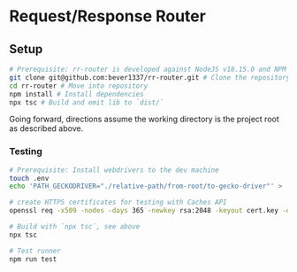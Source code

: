 # Request/Response Router

## Setup

```bash
# Prerequisite: rr-router is developed against NodeJS v18.15.0 and NPM v9.5.0
git clone git@github.com:bever1337/rr-router.git # Clone the repository
cd rr-router # Move into repository
npm install # Install dependencies
npx tsc # Build and emit lib to `dist/`
```

Going forward, directions assume the working directory is the project root as described above.

### Testing

```bash
# Prerequisite: Install webdrivers to the dev machine
touch .env
echo 'PATH_GECKODRIVER="./relative-path/from-root/to-gecko-driver"' > .env

# create HTTPS certificates for testing with Caches API
openssl req -x509 -nodes -days 365 -newkey rsa:2048 -keyout cert.key -out cert.pem -sha256

# Build with `npx tsc`, see above
npx tsc

# Test runner
npm run test
```

